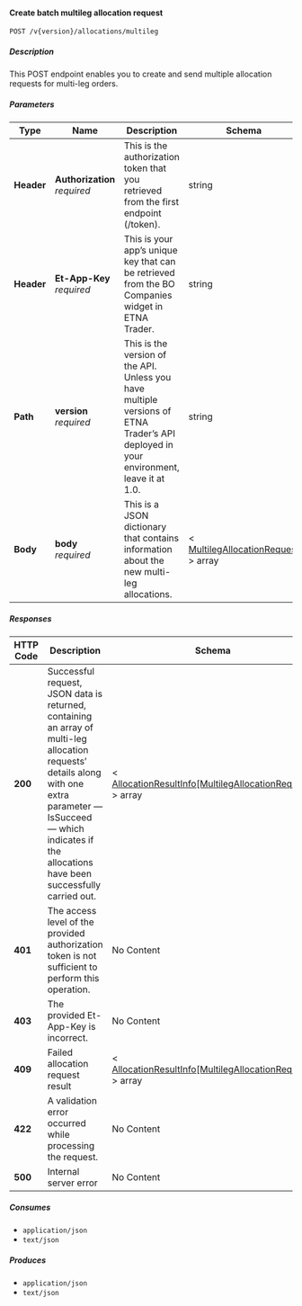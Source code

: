 
<a name="allocations_allocatebatch"></a>
#### Create batch multileg allocation request
```
POST /v{version}/allocations/multileg
```


##### Description
This POST endpoint enables you to create and send multiple allocation requests for multi-leg orders.


##### Parameters

|Type|Name|Description|Schema|Default|
|---|---|---|---|---|
|**Header**|**Authorization**  <br>*required*|This is the authorization token that you retrieved from the first endpoint (/token).|string||
|**Header**|**Et-App-Key**  <br>*required*|This is your app’s unique key that can be retrieved from the BO Companies widget in ETNA Trader.|string||
|**Path**|**version**  <br>*required*|This is the version of the API. Unless you have multiple versions of ETNA Trader’s API deployed in your environment, leave it at 1.0.|string|`"1"`|
|**Body**|**body**  <br>*required*|This is a JSON dictionary that contains information about the new multi-leg allocations.|< [MultilegAllocationRequest](#multilegallocationrequest) > array||


##### Responses

|HTTP Code|Description|Schema|
|---|---|---|
|**200**|Successful request, JSON data is returned, containing an array of multi-leg allocation requests’ details along with one extra parameter — IsSucceed — which indicates if the allocations have been successfully carried out.|< [AllocationResultInfo[MultilegAllocationRequest]](#allocationresultinfo-multilegallocationrequest) > array|
|**401**|The access level of the provided authorization token is not sufficient to perform this operation.|No Content|
|**403**|The provided Et-App-Key is incorrect.|No Content|
|**409**|Failed allocation request result|< [AllocationResultInfo[MultilegAllocationRequest]](#allocationresultinfo-multilegallocationrequest) > array|
|**422**|A validation error occurred while processing the request.|No Content|
|**500**|Internal server error|No Content|


##### Consumes

* `application/json`
* `text/json`


##### Produces

* `application/json`
* `text/json`



